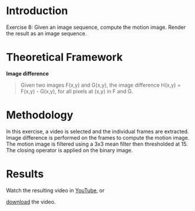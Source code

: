 # Introduction #

Exercise 8: Given an image sequence, compute the motion image. Render the result as an image sequence.

# Theoretical Framework #

**Image difference**

> Given two images F(x,y) and G(x,y), the image difference H(x,y) = F(x,y) - G(x,y), for all pixels at (x,y) in F and G.


# Methodology #

In this exercise, a video is selected and the individual frames are extracted.
Image difference is performed on the frames to compute the motion image. The motion image is filtered using a 3x3 mean filter then thresholded at 15. The closing operator is applied on the binary image.


# Results #

Watch the resulting video in [YouTube](http://www.youtube.com/watch?v=sZrFU3ecC7Y), or

[download](http://cmsc291.googlecode.com/svn/trunk/data/motion.avi) the video.